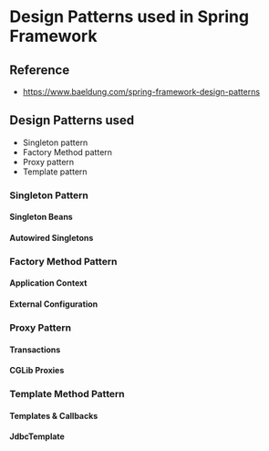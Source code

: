 # Design Patterns used in Spring Framework

## Reference 

   * https://www.baeldung.com/spring-framework-design-patterns

## Design Patterns used

   * Singleton pattern
   * Factory Method pattern
   * Proxy pattern
   * Template pattern

### Singleton Pattern

#### Singleton Beans

#### Autowired Singletons

### Factory Method Pattern

#### Application Context

#### External Configuration

### Proxy Pattern

#### Transactions

#### CGLib Proxies

### Template Method Pattern

#### Templates & Callbacks

#### JdbcTemplate


